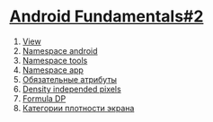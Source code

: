 <h1><a href="https://www.youtube.com/watch?v=YPdpIpUeWsw&list=PLjLCGE4bVpHCJvtGpEVl-4IYGHB1A8FCc&index=14">Android Fundamentals#2</a></h1>
<ol>
<li><a href ="https://youtube.com/live/YPdpIpUeWsw?si=EnSIkaIECMiOmarE&t=540">View</li>
<li><a href ="https://youtube.com/live/YPdpIpUeWsw?si=EnSIkaIECMiOmarE&t=894">Namespace android</li>
<li><a href ="https://youtube.com/live/YPdpIpUeWsw?si=EnSIkaIECMiOmarE&t=894">Namespace tools</li>
<li><a href ="https://youtube.com/live/YPdpIpUeWsw?si=EnSIkaIECMiOmarE&t=987">Namespace app</li>
<li><a href ="https://youtube.com/live/YPdpIpUeWsw?si=EnSIkaIECMiOmarE&t=987">Обязательные атрибуты</li>
<li><a href ="https://youtube.com/live/YPdpIpUeWsw?si=EnSIkaIECMiOmarE&t=1087">Density independed pixels</li>
<li><a href ="https://youtube.com/live/YPdpIpUeWsw?si=EnSIkaIECMiOmarE&t=1200">Formula DP</li>
<li><a href ="https://youtube.com/live/YPdpIpUeWsw?si=EnSIkaIECMiOmarE&t=1245">Категории плотности экрана</li>


</ol>

